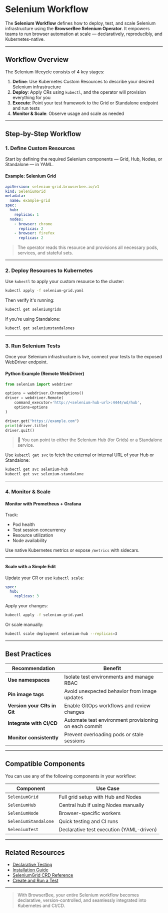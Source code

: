 # Selenium Workflow

The **Selenium Workflow** defines how to deploy, test, and scale Selenium infrastructure using the **BrowserBee Selenium Operator**. It empowers teams to run browser automation at scale — declaratively, reproducibly, and Kubernetes-native.

---

## Workflow Overview

The Selenium lifecycle consists of 4 key stages:

1. **Define**: Use Kubernetes Custom Resources to describe your desired Selenium infrastructure
2. **Deploy**: Apply CRs using `kubectl`, and the operator will provision everything for you
3. **Execute**: Point your test framework to the Grid or Standalone endpoint and run tests
4. **Monitor & Scale**: Observe usage and scale as needed

---

## Step-by-Step Workflow

### 1. Define Custom Resources

Start by defining the required Selenium components — Grid, Hub, Nodes, or Standalone — in YAML.

#### Example: Selenium Grid

```yaml
apiVersion: selenium-grid.browserbee.io/v1
kind: SeleniumGrid
metadata:
  name: example-grid
spec:
  hub:
    replicas: 1
  nodes:
    - browser: chrome
      replicas: 2
    - browser: firefox
      replicas: 2
```

> The operator reads this resource and provisions all necessary pods, services, and stateful sets.

---

### 2. Deploy Resources to Kubernetes

Use `kubectl` to apply your custom resource to the cluster:

```bash
kubectl apply -f selenium-grid.yaml
```

Then verify it's running:

```bash
kubectl get seleniumgrids
```

If you’re using Standalone:

```bash
kubectl get seleniumstandalones
```

---

### 3. Run Selenium Tests

Once your Selenium infrastructure is live, connect your tests to the exposed WebDriver endpoint.

#### Python Example (Remote WebDriver)

```python
from selenium import webdriver

options = webdriver.ChromeOptions()
driver = webdriver.Remote(
    command_executor='http://<selenium-hub-url>:4444/wd/hub',
    options=options
)

driver.get("https://example.com")
print(driver.title)
driver.quit()
```

> 🧪 You can point to either the Selenium Hub (for Grids) or a Standalone service.

Use `kubectl get svc` to fetch the external or internal URL of your Hub or Standalone:

```bash
kubectl get svc selenium-hub
kubectl get svc selenium-standalone
```

---

### 4. Monitor & Scale

#### Monitor with Prometheus + Grafana

Track:

- Pod health
- Test session concurrency
- Resource utilization
- Node availability

Use native Kubernetes metrics or expose `/metrics` with sidecars.

---

#### Scale with a Simple Edit

Update your CR or use `kubectl scale`:

```yaml
spec:
  hub:
    replicas: 3
```

Apply your changes:

```bash
kubectl apply -f selenium-grid.yaml
```

Or scale manually:

```bash
kubectl scale deployment selenium-hub --replicas=3
```

---

## Best Practices

| Recommendation | Benefit |
|----------------|---------|
| **Use namespaces** | Isolate test environments and manage RBAC |
| **Pin image tags** | Avoid unexpected behavior from image updates |
| **Version your CRs in Git** | Enable GitOps workflows and review changes |
| **Integrate with CI/CD** | Automate test environment provisioning on each commit |
| **Monitor consistently** | Prevent overloading pods or stale sessions |

---

## Compatible Components

You can use any of the following components in your workflow:

| Component         | Use Case                             |
|------------------|--------------------------------------|
| `SeleniumGrid`    | Full grid setup with Hub and Nodes  |
| `SeleniumHub`     | Central hub if using Nodes manually |
| `SeleniumNode`    | Browser-specific workers             |
| `SeleniumStandalone` | Quick testing and CI runs          |
| `SeleniumTest`    | Declarative test execution (YAML-driven) |

---

## Related Resources

- [Declarative Testing](../concepts/declarative-testing.md)
- [Installation Guide](../quickstart/installation.md)
- [SeleniumGrid CRD Reference](../reference/seleniumgrid.md)
- [Create and Run a Test](../quickstart/test-cr.md)

---

> With BrowserBee, your entire Selenium workflow becomes declarative, version-controlled, and seamlessly integrated into Kubernetes and CI/CD.
